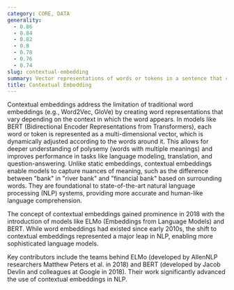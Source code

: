 ```yaml
---
category: CORE, DATA
generality:
  - 0.86
  - 0.84
  - 0.82
  - 0.8
  - 0.78
  - 0.76
  - 0.74
slug: contextual-embedding
summary: Vector representations of words or tokens in a sentence that capture their meanings based on the surrounding context, enabling dynamic and context-sensitive understanding of language.
title: Contextual Embedding
---
```


Contextual embeddings address the limitation of traditional word embeddings (e.g., Word2Vec, GloVe) by creating word representations that vary depending on the context in which the word appears. In models like BERT (Bidirectional Encoder Representations from Transformers), each word or token is represented as a multi-dimensional vector, which is dynamically adjusted according to the words around it. This allows for deeper understanding of polysemy (words with multiple meanings) and improves performance in tasks like language modeling, translation, and question-answering. Unlike static embeddings, contextual embeddings enable models to capture nuances of meaning, such as the difference between "bank" in "river bank" and "financial bank" based on surrounding words. They are foundational to state-of-the-art natural language processing (NLP) systems, providing more accurate and human-like language comprehension.

The concept of contextual embeddings gained prominence in 2018 with the introduction of models like ELMo (Embeddings from Language Models) and BERT. While word embeddings had existed since early 2010s, the shift to contextual embeddings represented a major leap in NLP, enabling more sophisticated language models.

Key contributors include the teams behind ELMo (developed by AllenNLP researchers Matthew Peters et al. in 2018) and BERT (developed by Jacob Devlin and colleagues at Google in 2018). Their work significantly advanced the use of contextual embeddings in NLP.
